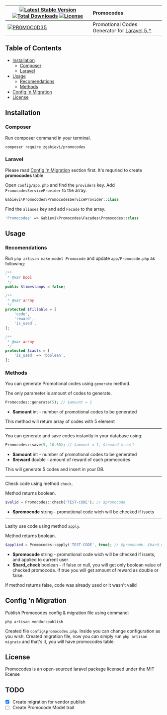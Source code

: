 | [![Latest Stable Version](https://poser.pugx.org/zgabievi/promocodes/version.png)](https://packagist.org/packages/zgabievi/promocodes) [![Total Downloads](https://poser.pugx.org/zgabievi/promocodes/d/total.png)](https://packagist.org/packages/zgabievi/promocodes) [![License](https://poser.pugx.org/zgabievi/promocodes/license)](https://packagist.org/packages/zgabievi/promocodes) | Promocodes |
|------------|:----|
| [![PR0M0C0D35](https://s15.postimg.org/ddh46kj3f/687474703a2f2f692e696d67736166652e6f72672f633135.png)](https://github.com/zgabievi/promocodes) | Promotional Codes Generator for [Laravel 5.*](http://laravel.com/) |

## Table of Contents
- [Installation](#installation)
    - [Composer](#composer)
    - [Laravel](#laravel)
- [Usage](#usage)
    - [Recomendations](#recomendations)
    - [Methods](#methods)
- [Config 'n Migration](#config-n-migration)
- [License](#license)

## Installation

### Composer

Run composer command in your terminal.

    composer require zgabievi/promocodes

### Laravel

Please read [Config 'n Migration](#config-n-migration) section first. It's requried to create **promocodes** table

Open `config/app.php` and find the `providers` key. Add `PromocodesServiceProvider` to the array.

```php
Gabievi\Promocodes\PromocodesServiceProvider::class
```

Find the `aliases` key and add `Facade` to the array. 

```php
'Promocodes' => Gabievi\Promocodes\Facades\Promocodes::class
```

## Usage

### Recomendations

Run `php artisan make:model Promocode` and update `app/Promocode.php` as following:

```php
/**
 * @var bool
 */
public $timestamps = false;

/**
 * @var array
 */
protected $fillable = [
	'code',
	'reward',
	'is_used',
];

/**
 * @var array
 */
protected $casts = [
	'is_used' => 'boolean',
];
```

### Methods

You can generate Promotional codes using `generate` method.

The only parameter is amount of codes to generate.


```php
Promocodes::generate(5); // $amount = 1
```

- **$amount** int - number of promotional codes to be generated

This method will return array of codes with 5 element

---

You can generate and save codes instantly in your database using:

```php
Promocodes::save(5, 10.50); // $amount = 1, $reward = null
```

- **$amount** int - number of promotional codes to be generated
- **$reward** double - amount of reward of each promocodes

This will generate 5 codes and insert in your DB.

---

Check code using method `check`.

Method returns boolean.

```php
$valid = Promocodes::check('TEST-CODE'); // $promocode
```

- **$promocode** string - promotional code wich will be checked if issets

---

Laslty use code using method `apply`.

Method returns boolean.

```php
$applied = Promocodes::apply('TEST-CODE', true); // $promocode, $hard_check = false
```

- **$promocode** string - promotional code wich will be checked if issets, and applied to current user
- **$hard_check** boolean - if false or null, you will get only boolean value of checked promocode. If true you will get amount of reward as double or false.

If method returns false, code was already used or it wasn't valid

## Config 'n Migration

Publish Promocodes config & migration file using command:

```
php artisan vendor:publish
```

Created file `config\promocodes.php`. Inside you can change configuration as you wish.
Created migration file, now you can simply run `php artisan migrate` and that's it, you will have promocodes table.

## License

Promocodes is an open-sourced laravel package licensed under the MIT license

## TODO
- [x] Create migration for vendor publish
- [ ] Create Promocode Model trait

